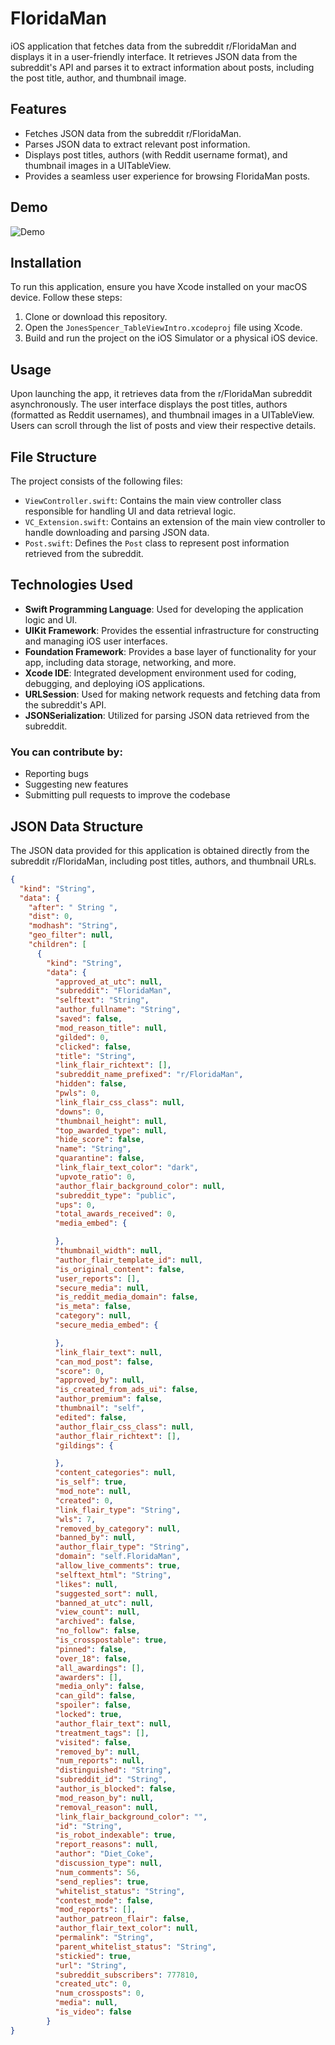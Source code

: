 # FloridaMan
iOS application that fetches data from the subreddit r/FloridaMan and displays it in a user-friendly interface. It retrieves JSON data from the subreddit's API and parses it to extract information about posts, including the post title, author, and thumbnail image.

## Features
- Fetches JSON data from the subreddit r/FloridaMan.
- Parses JSON data to extract relevant post information.
- Displays post titles, authors (with Reddit username format), and thumbnail images in a UITableView.
- Provides a seamless user experience for browsing FloridaMan posts.

## Demo
![Demo](demo.gif)

## Installation
To run this application, ensure you have Xcode installed on your macOS device. Follow these steps:
1. Clone or download this repository.
2. Open the `JonesSpencer_TableViewIntro.xcodeproj` file using Xcode.
3. Build and run the project on the iOS Simulator or a physical iOS device.

## Usage
Upon launching the app, it retrieves data from the r/FloridaMan subreddit asynchronously. The user interface displays the post titles, authors (formatted as Reddit usernames), and thumbnail images in a UITableView. Users can scroll through the list of posts and view their respective details.

## File Structure
The project consists of the following files:
- `ViewController.swift`: Contains the main view controller class responsible for handling UI and data retrieval logic.
- `VC_Extension.swift`: Contains an extension of the main view controller to handle downloading and parsing JSON data.
- `Post.swift`: Defines the `Post` class to represent post information retrieved from the subreddit.

## Technologies Used
- **Swift Programming Language**: Used for developing the application logic and UI.
- **UIKit Framework**: Provides the essential infrastructure for constructing and managing iOS user interfaces.
- **Foundation Framework**: Provides a base layer of functionality for your app, including data storage, networking, and more.
- **Xcode IDE**: Integrated development environment used for coding, debugging, and deploying iOS applications.
- **URLSession**: Used for making network requests and fetching data from the subreddit's API.
- **JSONSerialization**: Utilized for parsing JSON data retrieved from the subreddit.

### You can contribute by:
- Reporting bugs
- Suggesting new features
- Submitting pull requests to improve the codebase

## JSON Data Structure
The JSON data provided for this application is obtained directly from the subreddit r/FloridaMan, including post titles, authors, and thumbnail URLs.
```json
{
  "kind": "String",
  "data": {
    "after": " String ",
    "dist": 0,
    "modhash": "String",
    "geo_filter": null,
    "children": [
      {
        "kind": "String",
        "data": {
          "approved_at_utc": null,
          "subreddit": "FloridaMan",
          "selftext": "String",
          "author_fullname": "String",
          "saved": false,
          "mod_reason_title": null,
          "gilded": 0,
          "clicked": false,
          "title": "String",
          "link_flair_richtext": [],
          "subreddit_name_prefixed": "r/FloridaMan",
          "hidden": false,
          "pwls": 0,
          "link_flair_css_class": null,
          "downs": 0,
          "thumbnail_height": null,
          "top_awarded_type": null,
          "hide_score": false,
          "name": "String",
          "quarantine": false,
          "link_flair_text_color": "dark",
          "upvote_ratio": 0,
          "author_flair_background_color": null,
          "subreddit_type": "public",
          "ups": 0,
          "total_awards_received": 0,
          "media_embed": {

          },
          "thumbnail_width": null,
          "author_flair_template_id": null,
          "is_original_content": false,
          "user_reports": [],
          "secure_media": null,
          "is_reddit_media_domain": false,
          "is_meta": false,
          "category": null,
          "secure_media_embed": {

          },
          "link_flair_text": null,
          "can_mod_post": false,
          "score": 0,
          "approved_by": null,
          "is_created_from_ads_ui": false,
          "author_premium": false,
          "thumbnail": "self",
          "edited": false,
          "author_flair_css_class": null,
          "author_flair_richtext": [],
          "gildings": {

          },
          "content_categories": null,
          "is_self": true,
          "mod_note": null,
          "created": 0,
          "link_flair_type": "String",
          "wls": 7,
          "removed_by_category": null,
          "banned_by": null,
          "author_flair_type": "String",
          "domain": "self.FloridaMan",
          "allow_live_comments": true,
          "selftext_html": "String",
          "likes": null,
          "suggested_sort": null,
          "banned_at_utc": null,
          "view_count": null,
          "archived": false,
          "no_follow": false,
          "is_crosspostable": true,
          "pinned": false,
          "over_18": false,
          "all_awardings": [],
          "awarders": [],
          "media_only": false,
          "can_gild": false,
          "spoiler": false,
          "locked": true,
          "author_flair_text": null,
          "treatment_tags": [],
          "visited": false,
          "removed_by": null,
          "num_reports": null,
          "distinguished": "String",
          "subreddit_id": "String",
          "author_is_blocked": false,
          "mod_reason_by": null,
          "removal_reason": null,
          "link_flair_background_color": "",
          "id": "String",
          "is_robot_indexable": true,
          "report_reasons": null,
          "author": "Diet_Coke",
          "discussion_type": null,
          "num_comments": 56,
          "send_replies": true,
          "whitelist_status": "String",
          "contest_mode": false,
          "mod_reports": [],
          "author_patreon_flair": false,
          "author_flair_text_color": null,
          "permalink": "String",
          "parent_whitelist_status": "String",
          "stickied": true,
          "url": "String",
          "subreddit_subscribers": 777810,
          "created_utc": 0,
          "num_crossposts": 0,
          "media": null,
          "is_video": false
        }
}
```
